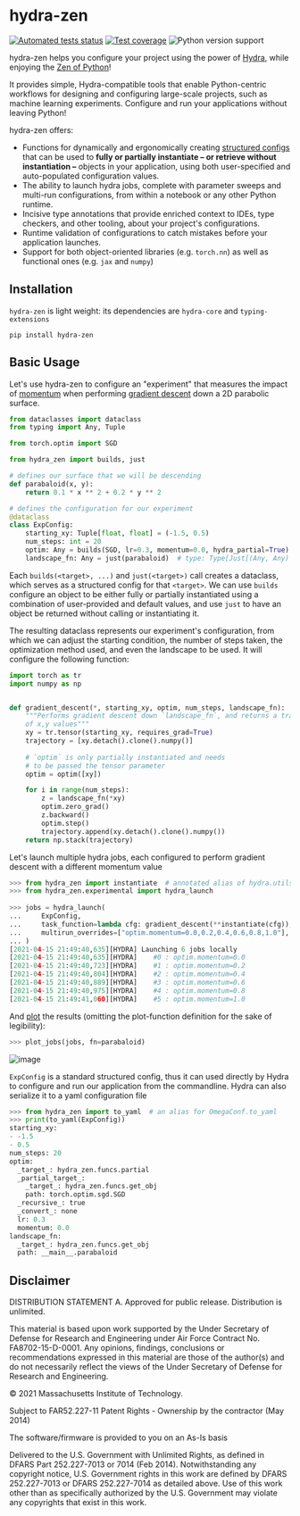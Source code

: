 # hydra-zen

[![Automated tests status](https://github.com/mitll-SAFERai/hydra-zen/workflows/Tests/badge.svg)](https://github.com/mitll-SAFERai/hydra-zen/actions?query=workflow%3ATests+branch%3Amain)
[![Test coverage](https://img.shields.io/badge/coverage-100%25-green.svg)](https://github.com/mitll-SAFERai/hydra-zen/actions?query=workflow%3ATests+branch%3Amain)
![Python version support](https://img.shields.io/badge/python-3.6%20&#8208;%203.9-blue.svg)

hydra-zen helps you configure your project using the power of [Hydra](https://github.com/facebookresearch/hydra), while enjoying the [Zen of Python](https://www.python.org/dev/peps/pep-0020/)!

It provides simple, Hydra-compatible tools that enable Python-centric workflows for designing and configuring large-scale
projects, such as machine learning experiments.
Configure and run your applications without leaving Python!

hydra-zen offers:
  - Functions for dynamically and ergonomically creating [structured configs](https://hydra.cc/docs/next/tutorials/structured_config/schema/) 
  that can be used to **fully or partially instantiate – or retrieve without instantiation –** objects in your application, using both user-specified and auto-populated configuration values.
  - The ability to launch hydra jobs, complete with parameter sweeps and multi-run configurations, from within a notebook or any
  other Python runtime.
  - Incisive type annotations that provide enriched context to IDEs, type checkers, and other tooling, about your project's
  configurations.
  - Runtime validation of configurations to catch mistakes before your application launches.
  - Support for both object-oriented libraries (e.g. `torch.nn`) as well as functional ones (e.g. `jax` and `numpy`) 

## Installation
`hydra-zen` is light weight: its dependencies are `hydra-core` and `typing-extensions`

```shell script
pip install hydra-zen
```

## Basic Usage

Let's use hydra-zen to configure an "experiment" that measures the impact of [momentum](https://en.wikipedia.org/wiki/Stochastic_gradient_descent#Momentum) when performing [gradient descent](https://en.wikipedia.org/wiki/Gradient_descent)
down a 2D parabolic surface. 

```python
from dataclasses import dataclass
from typing import Any, Tuple

from torch.optim import SGD

from hydra_zen import builds, just

# defines our surface that we will be descending
def parabaloid(x, y):
    return 0.1 * x ** 2 + 0.2 * y ** 2

# defines the configuration for our experiment
@dataclass
class ExpConfig:
    starting_xy: Tuple[float, float] = (-1.5, 0.5)
    num_steps: int = 20
    optim: Any = builds(SGD, lr=0.3, momentum=0.0, hydra_partial=True)  # type: Type[PartialBuilds[Type[SGD]]]
    landscape_fn: Any = just(parabaloid)  # type: Type[Just[(Any, Any) -> Any]]
```

Each `builds(<target>, ...)` and `just(<target>)` call creates a dataclass, which serves as a structured config for that `<target>`.
We can use `builds` configure an object to be either fully or partially instantiated using a combination of
user-provided and default values, and use `just` to have an object be returned without calling or instantiating it.

The resulting dataclass represents our experiment's configuration, from which we can adjust the starting condition, the number of
steps taken, the optimization method used, and even the landscape to be used. It will configure
the following function:

```python
import torch as tr
import numpy as np


def gradient_descent(*, starting_xy, optim, num_steps, landscape_fn):
    """Performs gradient descent down `landscape_fn`, and returns a trajectory
    of x,y values"""
    xy = tr.tensor(starting_xy, requires_grad=True)
    trajectory = [xy.detach().clone().numpy()]
    
    # `optim` is only partially instantiated and needs
    # to be passed the tensor parameter  
    optim = optim([xy])

    for i in range(num_steps):
        z = landscape_fn(*xy)
        optim.zero_grad()
        z.backward()
        optim.step()
        trajectory.append(xy.detach().clone().numpy())
    return np.stack(trajectory)
```

Let's launch multiple hydra jobs, each configured to perform gradient descent with a different momentum value

```python
>>> from hydra_zen import instantiate  # annotated alias of hydra.utils.instantiate
>>> from hydra_zen.experimental import hydra_launch
 
>>> jobs = hydra_launch(
...     ExpConfig,
...     task_function=lambda cfg: gradient_descent(**instantiate(cfg)),
...     multirun_overrides=["optim.momentum=0.0,0.2,0.4,0.6,0.8,1.0"],
... )
[2021-04-15 21:49:40,635][HYDRA] Launching 6 jobs locally
[2021-04-15 21:49:40,635][HYDRA] 	#0 : optim.momentum=0.0
[2021-04-15 21:49:40,723][HYDRA] 	#1 : optim.momentum=0.2
[2021-04-15 21:49:40,804][HYDRA] 	#2 : optim.momentum=0.4
[2021-04-15 21:49:40,889][HYDRA] 	#3 : optim.momentum=0.6
[2021-04-15 21:49:40,975][HYDRA] 	#4 : optim.momentum=0.8
[2021-04-15 21:49:41,060][HYDRA] 	#5 : optim.momentum=1.0
```

And [plot](https://gist.github.com/rsokl/c7e2ed1aab02b35208bb5b4c8051a931) the results (omitting the plot-function definition for the
sake of legibility):

```python
>>> plot_jobs(jobs, fn=parabaloid)
```
![image](https://user-images.githubusercontent.com/29104956/114961883-b0b56580-9e37-11eb-9de1-87c8efc1780c.png)



`ExpConfig` is a standard structured config, thus it can used directly by Hydra to configure and run our application from the commandline.
Hydra can also serialize it to a yaml configuration file

```python
>>> from hydra_zen import to_yaml  # an alias for OmegaConf.to_yaml
>>> print(to_yaml(ExpConfig))
starting_xy:
- -1.5
- 0.5
num_steps: 20
optim:
  _target_: hydra_zen.funcs.partial
  _partial_target_:
    _target_: hydra_zen.funcs.get_obj
    path: torch.optim.sgd.SGD
  _recursive_: true
  _convert_: none
  lr: 0.3
  momentum: 0.0
landscape_fn:
  _target_: hydra_zen.funcs.get_obj
  path: __main__.parabaloid
```


## Disclaimer
DISTRIBUTION STATEMENT A. Approved for public release. Distribution is unlimited.

This material is based upon work supported by the Under Secretary of Defense for Research and 
Engineering under Air Force Contract No. FA8702-15-D-0001. Any opinions, findings, conclusions or 
recommendations expressed in this material are those of the author(s) and do not necessarily reflect 
the views of the Under Secretary of Defense for Research and Engineering.

© 2021 Massachusetts Institute of Technology.

Subject to FAR52.227-11 Patent Rights - Ownership by the contractor (May 2014)

The software/firmware is provided to you on an As-Is basis

Delivered to the U.S. Government with Unlimited Rights, as defined in DFARS Part 252.227-7013 or 
7014 (Feb 2014). Notwithstanding any copyright notice, U.S. Government rights in this work are 
defined by DFARS 252.227-7013 or DFARS 252.227-7014 as detailed above. Use of this work other 
than as specifically authorized by the U.S. Government may violate any copyrights that exist in 
this work.
